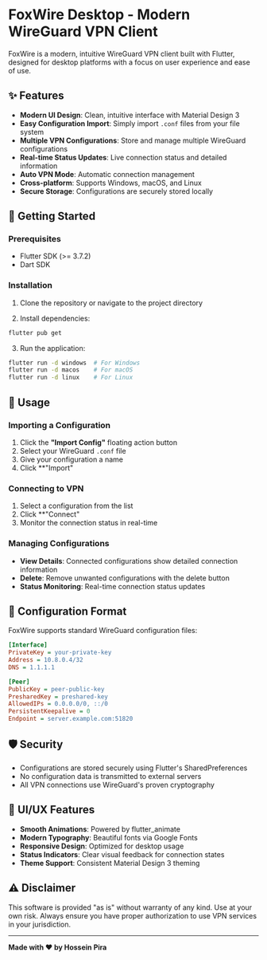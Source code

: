# FoxWire Desktop - Modern WireGuard VPN Client

FoxWire is a modern, intuitive WireGuard VPN client built with Flutter, designed for desktop platforms with a focus on user experience and ease of use.

## ✨ Features

- **Modern UI Design**: Clean, intuitive interface with Material Design 3
- **Easy Configuration Import**: Simply import `.conf` files from your file system
- **Multiple VPN Configurations**: Store and manage multiple WireGuard configurations
- **Real-time Status Updates**: Live connection status and detailed information
- **Auto VPN Mode**: Automatic connection management
- **Cross-platform**: Supports Windows, macOS, and Linux
- **Secure Storage**: Configurations are securely stored locally

## 🚀 Getting Started

### Prerequisites

- Flutter SDK (>= 3.7.2)
- Dart SDK

### Installation

1. Clone the repository or navigate to the project directory

2. Install dependencies:
```bash
flutter pub get
```

3. Run the application:
```bash
flutter run -d windows  # For Windows
flutter run -d macos    # For macOS  
flutter run -d linux    # For Linux
```

## 📱 Usage

### Importing a Configuration

1. Click the **"Import Config"** floating action button
2. Select your WireGuard `.conf` file
3. Give your configuration a name
4. Click **"Import"

### Connecting to VPN

1. Select a configuration from the list
2. Click **"Connect"
3. Monitor the connection status in real-time

### Managing Configurations

- **View Details**: Connected configurations show detailed connection information
- **Delete**: Remove unwanted configurations with the delete button
- **Status Monitoring**: Real-time connection status updates

## 🔧 Configuration Format

FoxWire supports standard WireGuard configuration files:

```ini
[Interface]
PrivateKey = your-private-key
Address = 10.8.0.4/32
DNS = 1.1.1.1

[Peer]
PublicKey = peer-public-key
PresharedKey = preshared-key
AllowedIPs = 0.0.0.0/0, ::/0
PersistentKeepalive = 0
Endpoint = server.example.com:51820
```

## 🛡️ Security

- Configurations are stored securely using Flutter's SharedPreferences
- No configuration data is transmitted to external servers
- All VPN connections use WireGuard's proven cryptography

## 🎨 UI/UX Features

- **Smooth Animations**: Powered by flutter_animate
- **Modern Typography**: Beautiful fonts via Google Fonts
- **Responsive Design**: Optimized for desktop usage
- **Status Indicators**: Clear visual feedback for connection states
- **Theme Support**: Consistent Material Design 3 theming

## ⚠️ Disclaimer

This software is provided "as is" without warranty of any kind. Use at your own risk. Always ensure you have proper authorization to use VPN services in your jurisdiction.

---

**Made with ❤️ by Hossein Pira**

